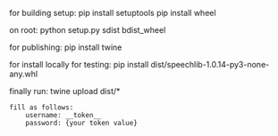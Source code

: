for building setup:
    pip install setuptools
    pip install wheel

on root:
    python setup.py sdist bdist_wheel

for publishing:
    pip install twine

for install locally for testing:
    pip install dist/speechlib-1.0.14-py3-none-any.whl

finally run:
    twine upload dist/*

    fill as follows:
        username: __token__
        password: {your token value}